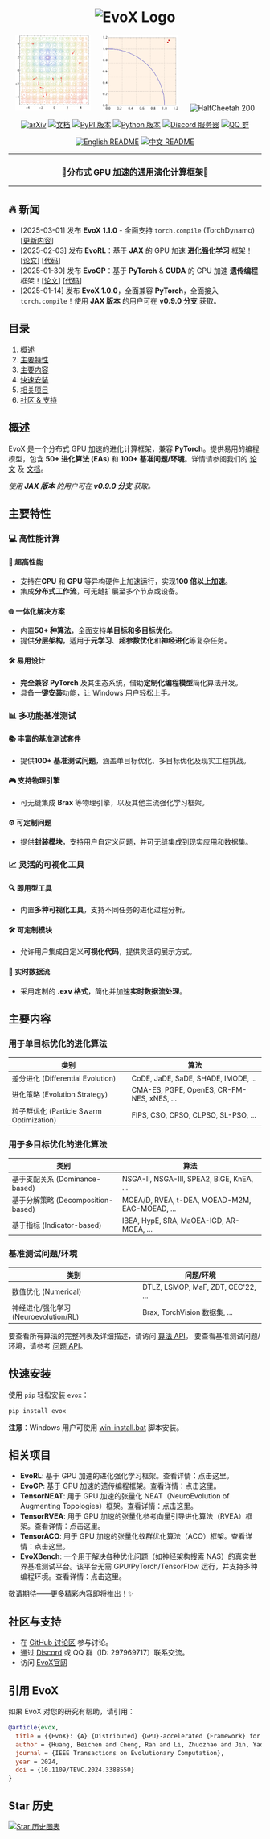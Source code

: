 <h1 align="center">
  <picture>
    <source media="(prefers-color-scheme: dark)" srcset="docs/source/_static/evox_logo_dark.png">
    <source media="(prefers-color-scheme: light)" srcset="docs/source/_static/evox_logo_light.png">
    <img alt="EvoX Logo" height="128" width="500px" src="docs/source/_static/evox_logo_light.png">
  </picture>
</h1>

<p align="center">
  <picture>
    <source type="image/avif" srcset="docs/source/_static/pso_result.avif">
    <img src="docs/source/_static/pso_result.gif" alt="PSO 结果" height="150">
  </picture>
  &nbsp;&nbsp;&nbsp;&nbsp;
  <picture>
    <source type="image/avif" srcset="docs/source/_static/rvea_result.avif">
    <img src="docs/source/_static/rvea_result.gif" alt="RVEA 结果" height="150">
  </picture>
  &nbsp;&nbsp;&nbsp;&nbsp;
  <picture>
    <source type="image/avif" srcset="docs/source/_static/halfcheetah_200.avif">
    <img src="docs/source/_static/halfcheetah_200.gif" alt="HalfCheetah 200" height="150">
  </picture>
</p>

<div align="center">
  <a href="https://arxiv.org/abs/2301.12457"><img src="https://img.shields.io/badge/arxiv-2212.05652-red" alt="arXiv"></a>
  <a href="https://evox.readthedocs.io/zh/latest/"><img src="https://img.shields.io/badge/readthedocs-docs-green?logo=readthedocs" alt="文档"></a>
  <a href="https://pypi.org/project/evox/"><img src="https://img.shields.io/pypi/v/evox?logo=python" alt="PyPI 版本"></a>
  <a href="https://pypi.org/project/evox/"><img src="https://img.shields.io/badge/python-3.10+-orange?logo=python" alt="Python 版本"></a>
  <a href="https://discord.gg/Vbtgcpy7G4"><img src="https://img.shields.io/badge/discord-evox-%235865f2?logo=discord" alt="Discord 服务器"></a>
  <a href="https://qm.qq.com/q/vTPvoMUGAw"><img src="https://img.shields.io/badge/QQ-297969717-%231db4f4?logo=tencentqq" alt="QQ 群"></a>
</div>

<p align="center">
  <a href="./README.md"><img src="https://img.shields.io/badge/English-f6f5f4" alt="English README"></a>
  <a href="./README_ZH.md"><img src="https://img.shields.io/badge/中文-f6f5f4" alt="中文 README"></a>
</p>

---

<h3 align="center"> 🌟分布式 GPU 加速的通用演化计算框架🌟 </h3>

---

## 🔥 新闻
- [2025-03-01] 发布 **EvoX 1.1.0** - 全面支持 `torch.compile` (TorchDynamo) [[更新内容](https://evox.group/index.php?m=home&c=View&a=index&aid=147)]
- [2025-02-03] 发布 **EvoRL**：基于 **JAX** 的 GPU 加速 **进化强化学习** 框架！[[论文](https://arxiv.org/abs/2501.15129)] [[代码](https://github.com/EMI-Group/evorl)]
- [2025-01-30] 发布 **EvoGP**：基于 **PyTorch** & **CUDA** 的 GPU 加速 **遗传编程** 框架！[[论文](http://arxiv.org/abs/2501.17168)] [[代码](https://github.com/EMI-Group/evogp)]
- [2025-01-14] 发布 **EvoX 1.0.0**，全面兼容 **PyTorch**，全面接入`torch.compile`！使用 **JAX 版本** 的用户可在 **v0.9.0 分支** 获取。

## 目录

1. [概述](#概述)
2. [主要特性](#主要特性)
3. [主要内容](#主要内容)
4. [快速安装](#快速安装)
5. [相关项目](#相关项目)
6. [社区 & 支持](#社区--支持)

## 概述

EvoX 是一个分布式 GPU 加速的进化计算框架，兼容 **PyTorch**。提供易用的编程模型，包含 **50+ 进化算法 (EAs)** 和 **100+ 基准问题/环境**。详情请参阅我们的 [论文](https://arxiv.org/abs/2301.12457) 及 [文档](https://evox.readthedocs.io/zh/latest/)。

*使用 **JAX 版本** 的用户可在 **v0.9.0 分支** 获取。*

## 主要特性

### 💻 高性能计算

#### 🚀 超高性能
- 支持在**CPU** 和 **GPU** 等异构硬件上加速运行，实现**100 倍以上加速**。
- 集成**分布式工作流**，可无缝扩展至多个节点或设备。

#### 🌐 一体化解决方案
- 内置**50+ 种算法**，全面支持**单目标和多目标优化**。
- 提供**分层架构**，适用于**元学习**、**超参数优化**和**神经进化**等复杂任务。

#### 🛠️ 易用设计
- **完全兼容 PyTorch** 及其生态系统，借助**定制化编程模型**简化算法开发。
- 具备**一键安装**功能，让 Windows 用户轻松上手。


### 📊 多功能基准测试

#### 📚 丰富的基准测试套件
- 提供**100+ 基准测试问题**，涵盖单目标优化、多目标优化及现实工程挑战。

#### 🎮 支持物理引擎
- 可无缝集成 **Brax** 等物理引擎，以及其他主流强化学习框架。

#### ⚙️ 可定制问题
- 提供**封装模块**，支持用户自定义问题，并可无缝集成到现实应用和数据集。


### 📈 灵活的可视化工具

#### 🔍 即用型工具
- 内置**多种可视化工具**，支持不同任务的进化过程分析。

#### 🛠️ 可定制模块
- 允许用户集成自定义**可视化代码**，提供灵活的展示方式。

#### 📂 实时数据流
- 采用定制的 **.exv 格式**，简化并加速**实时数据流处理**。

## 主要内容

### 用于单目标优化的进化算法

| 类别                      | 算法                                         |
| ------------------------- | -------------------------------------------- |
| 差分进化 (Differential Evolution) | CoDE, JaDE, SaDE, SHADE, IMODE, ...        |
| 进化策略 (Evolution Strategy)   | CMA-ES, PGPE, OpenES, CR-FM-NES, xNES, ... |
| 粒子群优化 (Particle Swarm Optimization) | FIPS, CSO, CPSO, CLPSO, SL-PSO, ...        |

### 用于多目标优化的进化算法

| 类别              | 算法                                           |
| ---------------- | ---------------------------------------------- |
| 基于支配关系 (Dominance-based)     | NSGA-II, NSGA-III, SPEA2, BiGE, KnEA, ...      |
| 基于分解策略 (Decomposition-based) | MOEA/D, RVEA, t-DEA, MOEAD-M2M, EAG-MOEAD, ... |
| 基于指标 (Indicator-based)     | IBEA, HypE, SRA, MaOEA-IGD, AR-MOEA, ...       |

### 基准测试问题/环境

| 类别              | 问题/环境                                   |
| ---------------- | ----------------------------------------- |
| 数值优化 (Numerical)         | DTLZ, LSMOP, MaF, ZDT, CEC'22, ... |
| 神经进化/强化学习 (Neuroevolution/RL) | Brax, TorchVision 数据集, ...      |

要查看所有算法的完整列表及详细描述，请访问 [算法 API](https://evox.readthedocs.io/en/latest/apidocs/evox/evox.algorithms.html)。
要查看基准测试问题/环境，请参考 [问题 API](https://evox.readthedocs.io/en/latest/apidocs/evox/evox.problems.html)。

## 快速安装

使用 `pip` 轻松安装 `evox`：

```bash
pip install evox
```

**注意**：Windows 用户可使用 [win-install.bat](https://evox.readthedocs.io/en/latest/_downloads/796714545d73f0b52e921d885369323d/win-install.bat) 脚本安装。



## 相关项目

- **EvoRL**: 基于 GPU 加速的进化强化学习框架。查看详情：点击这里。
- **EvoGP**: 基于 GPU 加速的遗传编程框架。查看详情：点击这里。
- **TensorNEAT**: 用于 GPU 加速的张量化 NEAT（NeuroEvolution of Augmenting Topologies）框架。查看详情：点击这里。
- **TensorRVEA**: 用于 GPU 加速的张量化参考向量引导进化算法（RVEA）框架。查看详情：点击这里。
- **TensorACO**: 用于 GPU 加速的张量化蚁群优化算法（ACO）框架。查看详情：点击这里。
- **EvoXBench**: 一个用于解决各种优化问题（如神经架构搜索 NAS）的真实世界基准测试平台。该平台无需 GPU/PyTorch/TensorFlow 运行，并支持多种编程环境。查看详情：点击这里。

敬请期待——更多精彩内容即将推出！✨

## 社区与支持

- 在 [GitHub 讨论区](https://github.com/EMI-Group/evox/discussions) 参与讨论。
- 通过 [Discord](https://discord.gg/Vbtgcpy7G4) 或 QQ 群（ID: 297969717）联系交流。
- 访问 [EvoX官网](https://evox.group/)
  
## 引用 EvoX

如果 EvoX 对您的研究有帮助，请引用：

```bibtex
@article{evox,
  title = {{EvoX}: {A} {Distributed} {GPU}-accelerated {Framework} for {Scalable} {Evolutionary} {Computation}},
  author = {Huang, Beichen and Cheng, Ran and Li, Zhuozhao and Jin, Yaochu and Tan, Kay Chen},
  journal = {IEEE Transactions on Evolutionary Computation},
  year = 2024,
  doi = {10.1109/TEVC.2024.3388550}
}
```

## Star 历史

[![Star 历史图表](https://api.star-history.com/svg?repos=EMI-Group/evox&type=Date)](https://star-history.com/#EMI-Group/evox&Date)
